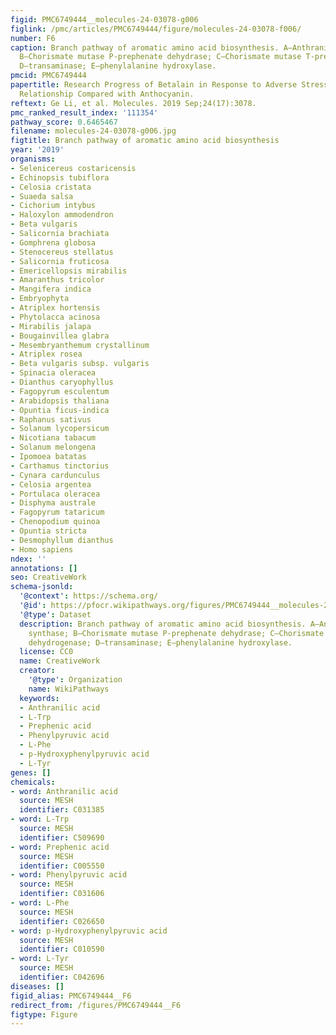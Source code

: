 ```yaml
---
figid: PMC6749444__molecules-24-03078-g006
figlink: /pmc/articles/PMC6749444/figure/molecules-24-03078-f006/
number: F6
caption: Branch pathway of aromatic amino acid biosynthesis. A—Anthranilate synthase;
  B—Chorismate mutase P-prephenate dehydrase; C—Chorismate mutase T-prephenate dehydrogenase;
  D—transaminase; E—phenylalanine hydroxylase.
pmcid: PMC6749444
papertitle: Research Progress of Betalain in Response to Adverse Stresses and Evolutionary
  Relationship Compared with Anthocyanin.
reftext: Ge Li, et al. Molecules. 2019 Sep;24(17):3078.
pmc_ranked_result_index: '111354'
pathway_score: 0.6465467
filename: molecules-24-03078-g006.jpg
figtitle: Branch pathway of aromatic amino acid biosynthesis
year: '2019'
organisms:
- Selenicereus costaricensis
- Echinopsis tubiflora
- Celosia cristata
- Suaeda salsa
- Cichorium intybus
- Haloxylon ammodendron
- Beta vulgaris
- Salicornia brachiata
- Gomphrena globosa
- Stenocereus stellatus
- Salicornia fruticosa
- Emericellopsis mirabilis
- Amaranthus tricolor
- Mangifera indica
- Embryophyta
- Atriplex hortensis
- Phytolacca acinosa
- Mirabilis jalapa
- Bougainvillea glabra
- Mesembryanthemum crystallinum
- Atriplex rosea
- Beta vulgaris subsp. vulgaris
- Spinacia oleracea
- Dianthus caryophyllus
- Fagopyrum esculentum
- Arabidopsis thaliana
- Opuntia ficus-indica
- Raphanus sativus
- Solanum lycopersicum
- Nicotiana tabacum
- Solanum melongena
- Ipomoea batatas
- Carthamus tinctorius
- Cynara cardunculus
- Celosia argentea
- Portulaca oleracea
- Disphyma australe
- Fagopyrum tataricum
- Chenopodium quinoa
- Opuntia stricta
- Desmophyllum dianthus
- Homo sapiens
ndex: ''
annotations: []
seo: CreativeWork
schema-jsonld:
  '@context': https://schema.org/
  '@id': https://pfocr.wikipathways.org/figures/PMC6749444__molecules-24-03078-g006.html
  '@type': Dataset
  description: Branch pathway of aromatic amino acid biosynthesis. A—Anthranilate
    synthase; B—Chorismate mutase P-prephenate dehydrase; C—Chorismate mutase T-prephenate
    dehydrogenase; D—transaminase; E—phenylalanine hydroxylase.
  license: CC0
  name: CreativeWork
  creator:
    '@type': Organization
    name: WikiPathways
  keywords:
  - Anthranilic acid
  - L-Trp
  - Prephenic acid
  - Phenylpyruvic acid
  - L-Phe
  - p-Hydroxyphenylpyruvic acid
  - L-Tyr
genes: []
chemicals:
- word: Anthranilic acid
  source: MESH
  identifier: C031385
- word: L-Trp
  source: MESH
  identifier: C509690
- word: Prephenic acid
  source: MESH
  identifier: C005550
- word: Phenylpyruvic acid
  source: MESH
  identifier: C031606
- word: L-Phe
  source: MESH
  identifier: C026650
- word: p-Hydroxyphenylpyruvic acid
  source: MESH
  identifier: C010590
- word: L-Tyr
  source: MESH
  identifier: C042696
diseases: []
figid_alias: PMC6749444__F6
redirect_from: /figures/PMC6749444__F6
figtype: Figure
---
```

